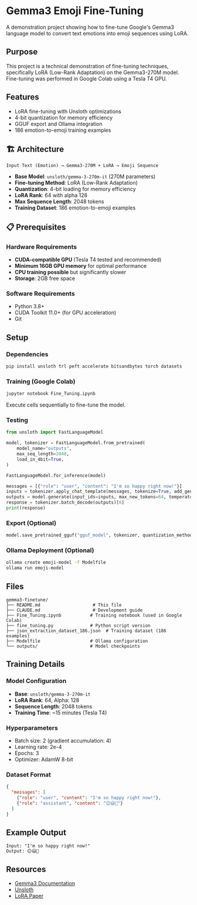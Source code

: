 # Gemma3 Emoji Fine-Tuning

A demonstration project showing how to fine-tune Google's Gemma3 language model to convert text emotions into emoji sequences using LoRA.

## Purpose

This project is a technical demonstration of fine-tuning techniques, specifically LoRA (Low-Rank Adaptation) on the Gemma3-270M model. Fine-tuning was performed in Google Colab using a Tesla T4 GPU.

## Features

- LoRA fine-tuning with Unsloth optimizations
- 4-bit quantization for memory efficiency
- GGUF export and Ollama integration
- 186 emotion-to-emoji training examples

## 🏗️ Architecture

```
Input Text (Emotion) → Gemma3-270M + LoRA → Emoji Sequence
```

- **Base Model**: `unsloth/gemma-3-270m-it` (270M parameters)
- **Fine-tuning Method**: LoRA (Low-Rank Adaptation)
- **Quantization**: 4-bit loading for memory efficiency
- **LoRA Rank**: 64 with alpha 128
- **Max Sequence Length**: 2048 tokens
- **Training Dataset**: 186 emotion-to-emoji examples

## 📋 Prerequisites

### Hardware Requirements
- **CUDA-compatible GPU** (Tesla T4 tested and recommended)
- **Minimum 16GB GPU memory** for optimal performance
- **CPU training possible** but significantly slower
- **Storage**: 2GB free space

### Software Requirements
- Python 3.8+
- CUDA Toolkit 11.0+ (for GPU acceleration)
- Git

## Setup

### Dependencies
```bash
pip install unsloth trl peft accelerate bitsandbytes torch datasets
```

### Training (Google Colab)
```bash
jupyter notebook Fine_Tuning.ipynb
```
Execute cells sequentially to fine-tune the model.

### Testing
```python
from unsloth import FastLanguageModel

model, tokenizer = FastLanguageModel.from_pretrained(
    model_name="outputs",
    max_seq_length=2048,
    load_in_4bit=True,
)

FastLanguageModel.for_inference(model)

messages = [{"role": "user", "content": "I'm so happy right now!"}]
inputs = tokenizer.apply_chat_template(messages, tokenize=True, add_generation_prompt=True, return_tensors="pt").to("cuda")
outputs = model.generate(input_ids=inputs, max_new_tokens=64, temperature=0.7)
response = tokenizer.batch_decode(outputs)[0]
print(response)
```

### Export (Optional)
```python
model.save_pretrained_gguf("gguf_model", tokenizer, quantization_method="q4_k_m")
```

### Ollama Deployment (Optional)
```bash
ollama create emoji-model -f Modelfile
ollama run emoji-model
```

## Files

```
gemma3-finetune/
├── README.md                    # This file
├── CLAUDE.md                    # Development guide
├── Fine_Tuning.ipynb           # Training notebook (used in Google Colab)
├── fine_tuning.py              # Python script version
├── json_extraction_dataset_186.json  # Training dataset (186 examples)
├── Modelfile                   # Ollama configuration
└── outputs/                    # Model checkpoints
```

## Training Details

### Model Configuration
- **Base**: `unsloth/gemma-3-270m-it`
- **LoRA Rank**: 64, Alpha: 128
- **Sequence Length**: 2048 tokens
- **Training Time**: ~15 minutes (Tesla T4)

### Hyperparameters
- Batch size: 2 (gradient accumulation: 4)
- Learning rate: 2e-4
- Epochs: 3
- Optimizer: AdamW 8-bit

### Dataset Format
```json
{
  "messages": [
    {"role": "user", "content": "I'm so happy right now!"},
    {"role": "assistant", "content": "😊😃🎉"}
  ]
}
```

## Example Output

```
Input: "I'm so happy right now!"
Output: 😊😃🎉
```

## Resources

- [Gemma3 Documentation](https://huggingface.co/google/gemma-3-270m-it)
- [Unsloth](https://github.com/unslothai/unsloth)
- [LoRA Paper](https://arxiv.org/abs/2106.09685)
